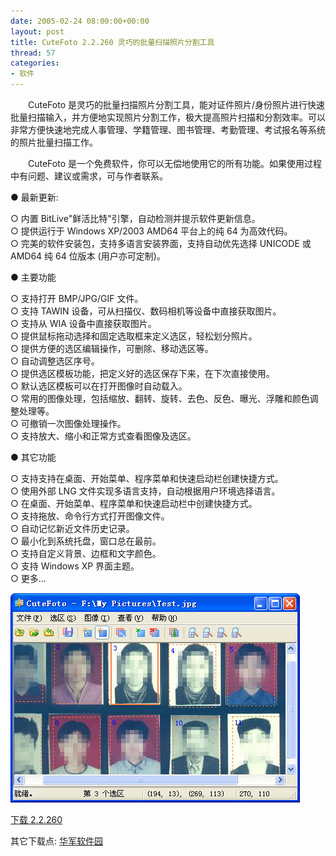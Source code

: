 ```yaml
---
date: 2005-02-24 08:00:00+00:00
layout: post
title: CuteFoto 2.2.260 灵巧的批量扫描照片分割工具
thread: 57
categories:
- 软件
---
```


　　CuteFoto 是灵巧的批量扫描照片分割工具，能对证件照片/身份照片进行快速批量扫描输入，并方便地实现照片分割工作，极大提高照片扫描和分割效率。可以非常方便快速地完成人事管理、学籍管理、图书管理、考勤管理、考试报名等系统的照片批量扫描工作。  
  
　　CuteFoto 是一个免费软件，你可以无偿地使用它的所有功能。如果使用过程中有问题、建议或需求，可与作者联系。

  
  


● 最新更新:

  


○ 内置 BitLive"鲜活比特"引擎，自动检测并提示软件更新信息。  
○ 提供运行于 Windows XP/2003 AMD64 平台上的纯 64 为高效代码。  
○ 完美的软件安装包，支持多语言安装界面，支持自动优先选择 UNICODE 或 AMD64 纯 64 位版本 (用户亦可定制)。  
  
  
● 主要功能  
  
○ 支持打开 BMP/JPG/GIF 文件。  
○ 支持 TAWIN 设备，可从扫描仪、数码相机等设备中直接获取图片。  
○ 支持从 WIA 设备中直接获取图片。  
○ 提供鼠标拖动选择和固定选取框来定义选区，轻松划分照片。  
○ 提供方便的选区编辑操作，可删除、移动选区等。  
○ 自动调整选区序号。  
○ 提供选区模板功能，把定义好的选区保存下来，在下次直接使用。  
○ 默认选区模板可以在打开图像时自动载入。  
○ 常用的图像处理，包括缩放、翻转、旋转、去色、反色、曝光、浮雕和颜色调整处理等。  
○ 可撤销一次图像处理操作。  
○ 支持放大、缩小和正常方式查看图像及选区。  
  
  
● 其它功能  
  
○ 支持支持在桌面、开始菜单、程序菜单和快速启动栏创建快捷方式。  
○ 使用外部 LNG 文件实现多语言支持，自动根据用户环境选择语言。  
○ 在桌面、开始菜单、程序菜单和快速启动栏中创建快捷方式。  
○ 支持拖放、命令行方式打开图像文件。  
○ 自动记忆新近文件历史记录。  
○ 最小化到系统托盘，窗口总在最前。  
○ 支持自定义背景、边框和文字颜色。  
○ 支持 Windows XP 界面主题。  
○ 更多...  


  


![ ](/assets/1098621171.jpg)

  
  


[下载 2.2.260](/assets/CuteFoto.2.2.260.exe)


其它下载点: [华军软件园](http://www.onlinedown.net/soft/35976.htm)  

